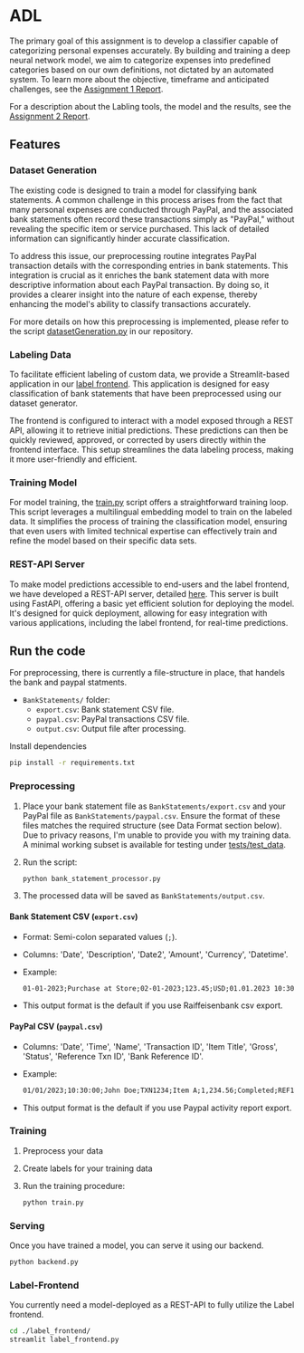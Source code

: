 # ADL

The primary goal of this assignment is to develop a classifier capable of categorizing personal expenses accurately. By building and training a deep neural network model, we aim to categorize expenses into predefined categories based on our own definitions, not dictated by an automated system.
To learn more about the objective, timeframe and anticipated challenges, see the [Assignment 1 Report](./Assignment1.md).

For a description about the Labling tools, the model and the results, see the [Assignment 2 Report](./Assignment2.md).

## Features

### Dataset Generation

The existing code is designed to train a model for classifying bank statements. A common challenge in this process arises from the fact that many personal expenses are conducted through PayPal, and the associated bank statements often record these transactions simply as "PayPal," without revealing the specific item or service purchased. This lack of detailed information can significantly hinder accurate classification.

To address this issue, our preprocessing routine integrates PayPal transaction details with the corresponding entries in bank statements. This integration is crucial as it enriches the bank statement data with more descriptive information about each PayPal transaction. By doing so, it provides a clearer insight into the nature of each expense, thereby enhancing the model's ability to classify transactions accurately.

For more details on how this preprocessing is implemented, please refer to the script [datasetGeneration.py](./datasetGeneration.py) in our repository.

### Labeling Data

To facilitate efficient labeling of custom data, we provide a Streamlit-based application in our [label frontend](./label_frontend/label_frontend.py). This application is designed for easy classification of bank statements that have been preprocessed using our dataset generator.

The frontend is configured to interact with a model exposed through a REST API, allowing it to retrieve initial predictions. These predictions can then be quickly reviewed, approved, or corrected by users directly within the frontend interface. This setup streamlines the data labeling process, making it more user-friendly and efficient.

### Training Model

For model training, the [train.py](./train.py) script offers a straightforward training loop. This script leverages a multilingual embedding model to train on the labeled data. It simplifies the process of training the classification model, ensuring that even users with limited technical expertise can effectively train and refine the model based on their specific data sets.

### REST-API Server

To make model predictions accessible to end-users and the label frontend, we have developed a REST-API server, detailed [here](./backend.py). This server is built using FastAPI, offering a basic yet efficient solution for deploying the model. It's designed for quick deployment, allowing for easy integration with various applications, including the label frontend, for real-time predictions.

## Run the code

For preprocessing, there is currently a file-structure in place, that handels the bank and paypal statments.

- `BankStatements/` folder:
  - `export.csv`: Bank statement CSV file.
  - `paypal.csv`: PayPal transactions CSV file.
  - `output.csv`: Output file after processing.

Install dependencies

```bash
pip install -r requirements.txt
```

### Preprocessing

1. Place your bank statement file as `BankStatements/export.csv` and your PayPal file as `BankStatements/paypal.csv`. Ensure the format of these files matches the required structure (see Data Format section below). Due to privacy reasons, I'm unable to provide you with my training data. A minimal working subset is available for testing under  [tests/test_data](./tests/test_data/).

2. Run the script:

   ```python
   python bank_statement_processor.py
   ```

3. The processed data will be saved as `BankStatements/output.csv`.

#### Bank Statement CSV (`export.csv`)

- Format: Semi-colon separated values (`;`).
- Columns: 'Date', 'Description', 'Date2', 'Amount', 'Currency', 'Datetime'.
- Example:

  ```txt
  01-01-2023;Purchase at Store;02-01-2023;123.45;USD;01.01.2023 10:30:00:000
  ```

- This output format is the default if you use Raiffeisenbank csv export.

#### PayPal CSV (`paypal.csv`)

- Columns: 'Date', 'Time', 'Name', 'Transaction ID', 'Item Title', 'Gross', 'Status', 'Reference Txn ID', 'Bank Reference ID'.
- Example:

  ```txt
  01/01/2023;10:30:00;John Doe;TXN1234;Item A;1,234.56;Completed;REF123;BANK123
  ```

- This output format is the default if you use Paypal activity report export.

### Training

1. Preprocess your data
2. Create labels for your training data
3. Run the training procedure:

    ```bash
    python train.py
    ```

### Serving

Once you have trained a model, you can serve it using our backend.

```sh
python backend.py
```

### Label-Frontend

You currently need a model-deployed as a REST-API to fully utilize the Label frontend.

```sh
cd ./label_frontend/
streamlit label_frontend.py
```
